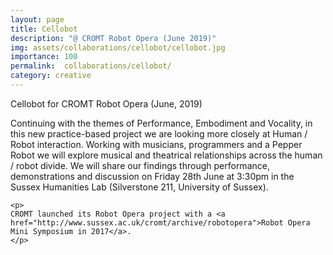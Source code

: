 ```yaml
---
layout: page
title: Cellobot
description: "@ CROMT Robot Opera (June 2019)"
img: assets/collaborations/cellobot/cellobot.jpg
importance: 100
permalink:  collaborations/cellobot/
category: creative
---
```



</div>
<div class="clear"></div>





<div class="info">
    <span class="title">Cellobot for CROMT Robot Opera (June, 2019)</span><br />
    
    
</div>

<div id="text" class="text">
    <p>Continuing with the themes of Performance, Embodiment and Vocality, in this new practice-based project we are looking more closely at Human / Robot interaction. Working with musicians, programmers and a Pepper Robot we will explore musical and theatrical relationships across the human / robot divide.  We will share our findings through performance, demonstrations and discussion on Friday 28th June at 3:30pm in the Sussex Humanities Lab (Silverstone 211, University of Sussex).</p>

    <p>
    CROMT launched its Robot Opera project with a <a href="http://www.sussex.ac.uk/cromt/archive/robotopera">Robot Opera Mini Symposium in 2017</a>.
    </p>
</div>




</div>

</main>

<script type="text/javascript">
</script>
</body>
</html>